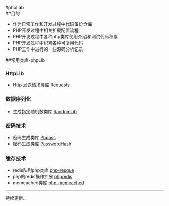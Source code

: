 
#phpLab  
##目的
* 作为日常工作和开发过程中代码备份仓库
* PHP开发过程中相关扩展配置流程
* PHP开发过程中各种php类库使用介绍和测试代码积累
* PHP开发过程中积累各种可复用代码
* PHP工作中进行的一些源码分析记录

##常用类库-phpLib

### HttpLib
* Http 发送请求类库 [Requests](https://github.com/rmccue/Requests)

### 数据序列化
* 生成指定随机数类库 [RandomLib](https://github.com/ircmaxell/RandomLib)  

### 密码技术
* 密码生成类库 [Phpass](https://github.com/rchouinard/phpass)
* 密码生成类库 [PasswordHash](http://www.openwall.com/phpass/)

### 缓存技术
* redis队列php类库 [php-resque](https://github.com/chrisboulton/php-resque)    
* php的redis操作扩展 [phpredis](https://github.com/phpredis/phpredis)
* memcached类库 [php-memcached](https://github.com/wxb/phpLab/tree/master/%E7%BC%93%E5%AD%98%E6%8A%80%E6%9C%AF/memcache)

_____

持续更新...
